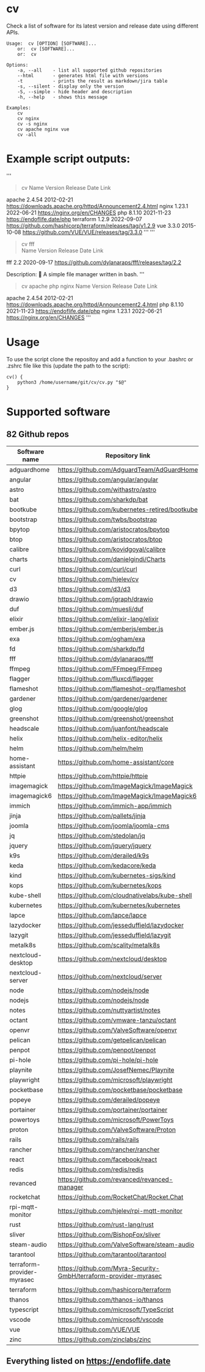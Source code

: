 # cv

Check a list of software for its latest version and release date using different APIs.

    Usage:  cv [OPTION] [SOFTWARE]...
        or:  cv [SOFTWARE]...
        or:  cv
        
    Options:
        -a, --all    - list all supported github repositories
        --html       - generates html file with versions
        -t           - prints the result as markdown/jira table
        -s, --silent - display only the version
        -S, --simple - hide header and description
        -h, --help   - shows this message

    Examples:
        cv
        cv nginx
        cv -s nginx
        cv apache nginx vue
        cv -all

# Example script outputs:
'''
> cv
Name                           Version    Release Date    Link

apache                         2.4.54     2012-02-21      https://downloads.apache.org/httpd/Announcement2.4.html
nginx                          1.23.1     2022-06-21      https://nginx.org/en/CHANGES
php                            8.1.10     2021-11-23      https://endoflife.date/php
terraform                      1.2.9      2022-09-07      https://github.com/hashicorp/terraform/releases/tag/v1.2.9
vue                            3.3.0      2015-10-08      https://github.com/VUE/VUE/releases/tag/3.3.0
'''
'''
> cv fff                                                  
Name                           Version    Release Date    Link

fff                            2.2        2020-09-17      https://github.com/dylanaraps/fff/releases/tag/2.2

Description:
📁 A simple file manager written in bash.
'''
> cv apache php nginx 
Name                           Version    Release Date    Link

apache                         2.4.54     2012-02-21      https://downloads.apache.org/httpd/Announcement2.4.html
php                            8.1.10     2021-11-23      https://endoflife.date/php
nginx                          1.23.1     2022-06-21      https://nginx.org/en/CHANGES
'''
# Usage

To use the script clone the repositoy and add a function to your .bashrc or .zshrc file like this (update the path to the script):

```
cv() {
    python3 /home/username/git/cv/cv.py "$@"
}
```

# Supported software

## 82 Github repos
| Software name  | Repository link |
| -------------- | ----------------|
| adguardhome | https://github.com/AdguardTeam/AdGuardHome|
| angular | https://github.com/angular/angular|
| astro | https://github.com/withastro/astro|
| bat | https://github.com/sharkdp/bat|
| bootkube | https://github.com/kubernetes-retired/bootkube|
| bootstrap | https://github.com/twbs/bootstrap|
| bpytop | https://github.com/aristocratos/bpytop|
| btop | https://github.com/aristocratos/btop| 
| calibre | https://github.com/kovidgoyal/calibre|
| charts | https://github.com/danielgindi/Charts|
| curl | https://github.com/curl/curl|
| cv | https://github.com/hjelev/cv|
| d3 | https://github.com/d3/d3|
| drawio | https://github.com/jgraph/drawio|
| duf | https://github.com/muesli/duf|
| elixir | https://github.com/elixir-lang/elixir|
| ember.js | https://github.com/emberjs/ember.js|
| exa | https://github.com/ogham/exa|
| fd | https://github.com/sharkdp/fd|
| fff | https://github.com/dylanaraps/fff|
| ffmpeg | https://github.com/FFmpeg/FFmpeg|
| flagger | https://github.com/fluxcd/flagger|
| flameshot | https://github.com/flameshot-org/flameshot|
| gardener | https://github.com/gardener/gardener|
| glog | https://github.com/google/glog|
| greenshot | https://github.com/greenshot/greenshot|
| headscale | https://github.com/juanfont/headscale|
| helix | https://github.com/helix-editor/helix|
| helm | https://github.com/helm/helm|
| home-assistant | https://github.com/home-assistant/core|
| httpie | https://github.com/httpie/httpie|
| imagemagick | https://github.com/ImageMagick/ImageMagick|
| imagemagick6 | https://github.com/ImageMagick/ImageMagick6|
| immich | https://github.com/immich-app/immich|
| jinja | https://github.com/pallets/jinja|
| joomla | https://github.com/joomla/joomla-cms|
| jq | https://github.com/stedolan/jq|
| jquery | https://github.com/jquery/jquery|
| k9s | https://github.com/derailed/k9s|
| keda | https://github.com/kedacore/keda|
| kind | https://github.com/kubernetes-sigs/kind|
| kops | https://github.com/kubernetes/kops|
| kube-shell | https://github.com/cloudnativelabs/kube-shell|
| kubernetes | https://github.com/kubernetes/kubernetes|
| lapce | https://github.com/lapce/lapce|
| lazydocker | https://github.com/jesseduffield/lazydocker|
| lazygit | https://github.com/jesseduffield/lazygit|
| metalk8s | https://github.com/scality/metalk8s|
| nextcloud-desktop | https://github.com/nextcloud/desktop|
| nextcloud-server | https://github.com/nextcloud/server|
| node | https://github.com/nodejs/node|
| nodejs | https://github.com/nodejs/node|
| notes | https://github.com/nuttyartist/notes|
| octant | https://github.com/vmware-tanzu/octant|
| openvr | https://github.com/ValveSoftware/openvr|
| pelican | https://github.com/getpelican/pelican|
| penpot | https://github.com/penpot/penpot|
| pi-hole | https://github.com/pi-hole/pi-hole|
| playnite | https://github.com/JosefNemec/Playnite|
| playwright | https://github.com/microsoft/playwright|
| pocketbase | https://github.com/pocketbase/pocketbase|
| popeye | https://github.com/derailed/popeye|
| portainer | https://github.com/portainer/portainer|
| powertoys | https://github.com/microsoft/PowerToys|
| proton | https://github.com/ValveSoftware/Proton|
| rails | https://github.com/rails/rails|
| rancher | https://github.com/rancher/rancher|
| react | https://github.com/facebook/react|
| redis | https://github.com/redis/redis|
| revanced | https://github.com/revanced/revanced-manager|
| rocketchat | https://github.com/RocketChat/Rocket.Chat|
| rpi-mqtt-monitor | https://github.com/hjelev/rpi-mqtt-monitor|
| rust | https://github.com/rust-lang/rust|
| sliver | https://github.com/BishopFox/sliver|
| steam-audio | https://github.com/ValveSoftware/steam-audio|
| tarantool | https://github.com/tarantool/tarantool|
| terraform-provider-myrasec | https://github.com/Myra-Security-GmbH/terraform-provider-myrasec|
| terraform | https://github.com/hashicorp/terraform|
| thanos | https://github.com/thanos-io/thanos|
| typescript | https://github.com/microsoft/TypeScript|
| vscode | https://github.com/microsoft/vscode|
| vue | https://github.com/VUE/VUE|
| zinc | https://github.com/zinclabs/zinc|

## Everything listed on <https://endoflife.date>

